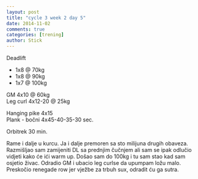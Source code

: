 ```yaml
---
layout: post
title: "cycle 3 week 2 day 5"
date: 2014-11-02
comments: true
categories: [trening]
author: Stick
---
```


Deadlift  
- 1x8 @ 70kg  
- 1x8 @ 90kg  
- 1x7 @ 100kg   

GM 4x10 @ 60kg  
Leg curl 4x12-20 @ 25kg   

Hanging pike 4x15  
Plank - bočni 4x45-40-35-30 sec.      

Orbitrek 30 min.  

Rame i dalje u kurcu. Ja i dalje premoren sa sto milijuna drugih obaveza. Razmišljao sam zamijeniti DL sa prednjim čučnjem ali sam se ipak odlučio vidjeti kako će ići warm up. Došao sam do 100kg i tu sam stao kad sam osjetio živac.
Odradio GM i ubacio leg curlse da upumpam ložu malo. Preskočio renegade row jer vježbe za trbuh sux, odradit ću ga sutra.
